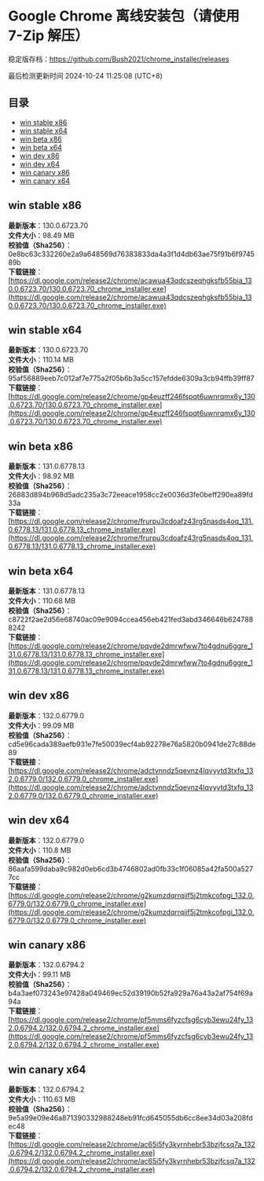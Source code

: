 # Google Chrome 离线安装包（请使用 7-Zip 解压）
稳定版存档：<https://github.com/Bush2021/chrome_installer/releases>

最后检测更新时间
2024-10-24 11:25:08 (UTC+8)


## 目录
* [win stable x86](https://github.com/Bush2021/chrome_installer?tab=readme-ov-file#win-stable-x86)
* [win stable x64](https://github.com/Bush2021/chrome_installer?tab=readme-ov-file#win-stable-x64)
* [win beta x86](https://github.com/Bush2021/chrome_installer?tab=readme-ov-file#win-beta-x86)
* [win beta x64](https://github.com/Bush2021/chrome_installer?tab=readme-ov-file#win-beta-x64)
* [win dev x86](https://github.com/Bush2021/chrome_installer?tab=readme-ov-file#win-dev-x86)
* [win dev x64](https://github.com/Bush2021/chrome_installer?tab=readme-ov-file#win-dev-x64)
* [win canary x86](https://github.com/Bush2021/chrome_installer?tab=readme-ov-file#win-canary-x86)
* [win canary x64](https://github.com/Bush2021/chrome_installer?tab=readme-ov-file#win-canary-x64)

## win stable x86
**最新版本**：130.0.6723.70  
**文件大小**：98.49 MB  
**校验值（Sha256）**：0e8bc63c332260e2a9a648569d76383833da4a3f1d4db63ae75f91b6f974589b  
**下载链接**：[https://dl.google.com/release2/chrome/acawua43qdcszeqhgksfb55bia_130.0.6723.70/130.0.6723.70_chrome_installer.exe](https://dl.google.com/release2/chrome/acawua43qdcszeqhgksfb55bia_130.0.6723.70/130.0.6723.70_chrome_installer.exe)  

## win stable x64
**最新版本**：130.0.6723.70  
**文件大小**：110.14 MB  
**校验值（Sha256）**：95af56889eeb7c012af7e775a2f05b6b3a5cc157efdde6309a3cb94ffb39ff87  
**下载链接**：[https://dl.google.com/release2/chrome/gp4euzff246fspqt6uwnrqmx6y_130.0.6723.70/130.0.6723.70_chrome_installer.exe](https://dl.google.com/release2/chrome/gp4euzff246fspqt6uwnrqmx6y_130.0.6723.70/130.0.6723.70_chrome_installer.exe)  

## win beta x86
**最新版本**：131.0.6778.13  
**文件大小**：98.92 MB  
**校验值（Sha256）**：26883d894b968d5adc235a3c72eeace1958cc2e0036d3fe0beff290ea89fd33a  
**下载链接**：[https://dl.google.com/release2/chrome/frurpu3cdoafz43rg5nasds4oq_131.0.6778.13/131.0.6778.13_chrome_installer.exe](https://dl.google.com/release2/chrome/frurpu3cdoafz43rg5nasds4oq_131.0.6778.13/131.0.6778.13_chrome_installer.exe)  

## win beta x64
**最新版本**：131.0.6778.13  
**文件大小**：110.68 MB  
**校验值（Sha256）**：c8722f2ae2d56e68740ac09e9094ccea456eb421fed3abd346646b6247888242  
**下载链接**：[https://dl.google.com/release2/chrome/pqvde2dmrwfww7to4gdnu6ggre_131.0.6778.13/131.0.6778.13_chrome_installer.exe](https://dl.google.com/release2/chrome/pqvde2dmrwfww7to4gdnu6ggre_131.0.6778.13/131.0.6778.13_chrome_installer.exe)  

## win dev x86
**最新版本**：132.0.6779.0  
**文件大小**：99.09 MB  
**校验值（Sha256）**：cd5e96cada389aefb931e7fe50039ecf4ab92278e76a5820b0941de27c88de89  
**下载链接**：[https://dl.google.com/release2/chrome/adctvnndz5qevnz4lqvyytd3txfq_132.0.6779.0/132.0.6779.0_chrome_installer.exe](https://dl.google.com/release2/chrome/adctvnndz5qevnz4lqvyytd3txfq_132.0.6779.0/132.0.6779.0_chrome_installer.exe)  

## win dev x64
**最新版本**：132.0.6779.0  
**文件大小**：110.8 MB  
**校验值（Sha256）**：86aafa599daba9c982d0eb6cd3b4746802ad0fb33c1f06085a42fa500a5277cc  
**下载链接**：[https://dl.google.com/release2/chrome/g2kumzdqrrqiif5j2tmkcofpgi_132.0.6779.0/132.0.6779.0_chrome_installer.exe](https://dl.google.com/release2/chrome/g2kumzdqrrqiif5j2tmkcofpgi_132.0.6779.0/132.0.6779.0_chrome_installer.exe)  

## win canary x86
**最新版本**：132.0.6794.2  
**文件大小**：99.11 MB  
**校验值（Sha256）**：b4a3aef073243e97428a049469ec52d39190b52fa929a76a43a2af754f69a94a  
**下载链接**：[https://dl.google.com/release2/chrome/pf5mms6fyzcfsg6cyb3ewu24fy_132.0.6794.2/132.0.6794.2_chrome_installer.exe](https://dl.google.com/release2/chrome/pf5mms6fyzcfsg6cyb3ewu24fy_132.0.6794.2/132.0.6794.2_chrome_installer.exe)  

## win canary x64
**最新版本**：132.0.6794.2  
**文件大小**：110.63 MB  
**校验值（Sha256）**：9e5a99e09e46a871390332988248eb91fcd645055db6cc8ee34d03a208fdec48  
**下载链接**：[https://dl.google.com/release2/chrome/ac65i5fy3kyrnhebr53bzjfcsq7a_132.0.6794.2/132.0.6794.2_chrome_installer.exe](https://dl.google.com/release2/chrome/ac65i5fy3kyrnhebr53bzjfcsq7a_132.0.6794.2/132.0.6794.2_chrome_installer.exe)  

